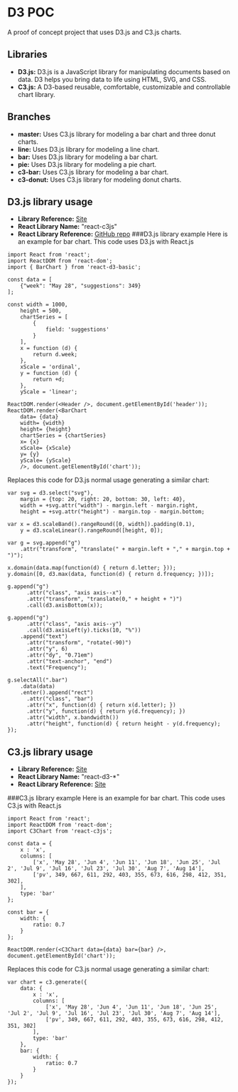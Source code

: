 # D3 POC

A proof of concept project that uses D3.js and C3.js charts.

## Libraries

* **D3.js:** D3.js is a JavaScript library for manipulating documents based on data. D3 helps you bring data to life using HTML, SVG, and CSS.
* **C3.js:** A D3-based reusable, comfortable, customizable and controllable chart library.

## Branches

* **master:** Uses C3.js library for modeling a bar chart and three donut charts.
* **line:** Uses D3.js library for modeling a line chart.
* **bar:** Uses D3.js library for modeling a bar chart.
* **pie:** Uses D3.js library for modeling a pie chart.
* **c3-bar:** Uses C3.js library for modeling a bar chart.
* **c3-donut:** Uses C3.js library for modeling donut charts.

## D3.js library usage
* **Library Reference:** [Site](http://c3js.org/)
* **React Library Name:** "react-c3js"
* **React Library Reference:** [GitHub repo](https://github.com/bcbcarl/react-c3js)
###D3.js library example
Here is an example for bar chart.
This code uses D3.js with React.js
```
import React from 'react';
import ReactDOM from 'react-dom';
import { BarChart } from 'react-d3-basic';

const data = [
    {"week": "May 28", "suggestions": 349}
];

const width = 1000,
    height = 500,
    chartSeries = [
        {
            field: 'suggestions'
        }
    ],
    x = function (d) {
        return d.week;
    },
    xScale = 'ordinal',
    y = function (d) {
        return +d;
    },
    yScale = 'linear';

ReactDOM.render(<Header />, document.getElementById('header'));
ReactDOM.render(<BarChart
    data= {data}
    width= {width}
    height= {height}
    chartSeries = {chartSeries}
    x= {x}
    xScale= {xScale}
    y= {y}
    yScale= {yScale}
    />, document.getElementById('chart'));
```
Replaces this code for D3.js normal usage generating a similar chart:
```
var svg = d3.select("svg"),
    margin = {top: 20, right: 20, bottom: 30, left: 40},
    width = +svg.attr("width") - margin.left - margin.right,
    height = +svg.attr("height") - margin.top - margin.bottom;

var x = d3.scaleBand().rangeRound([0, width]).padding(0.1),
    y = d3.scaleLinear().rangeRound([height, 0]);

var g = svg.append("g")
    .attr("transform", "translate(" + margin.left + "," + margin.top + ")");
    
x.domain(data.map(function(d) { return d.letter; }));
y.domain([0, d3.max(data, function(d) { return d.frequency; })]);

g.append("g")
      .attr("class", "axis axis--x")
      .attr("transform", "translate(0," + height + ")")
      .call(d3.axisBottom(x));

g.append("g")
      .attr("class", "axis axis--y")
      .call(d3.axisLeft(y).ticks(10, "%"))
    .append("text")
      .attr("transform", "rotate(-90)")
      .attr("y", 6)
      .attr("dy", "0.71em")
      .attr("text-anchor", "end")
      .text("Frequency");

g.selectAll(".bar")
    .data(data)
    .enter().append("rect")
      .attr("class", "bar")
      .attr("x", function(d) { return x(d.letter); })
      .attr("y", function(d) { return y(d.frequency); })
      .attr("width", x.bandwidth())
      .attr("height", function(d) { return height - y(d.frequency); });
```

## C3.js library usage
* **Library Reference:** [Site](https://d3js.org/)
* **React Library Name:** "react-d3-*"
* **React Library Reference:** [Site](http://www.reactd3.org/)

###C3.js library example
Here is an example for bar chart.
This code uses C3.js with React.js
```
import React from 'react';
import ReactDOM from 'react-dom';
import C3Chart from 'react-c3js';

const data = {
    x : 'x',
    columns: [
        ['x', 'May 28', 'Jun 4', 'Jun 11', 'Jun 18', 'Jun 25', 'Jul 2', 'Jul 9', 'Jul 16', 'Jul 23', 'Jul 30', 'Aug 7', 'Aug 14'],
        ['pv', 349, 667, 611, 292, 403, 355, 673, 616, 298, 412, 351, 302],
    ],
    type: 'bar'
};

const bar = {
    width: {
        ratio: 0.7
    }
};

ReactDOM.render(<C3Chart data={data} bar={bar} />, document.getElementById('chart'));
```
Replaces this code for C3.js normal usage generating a similar chart:
```
var chart = c3.generate({
    data: {
        x : 'x',
        columns: [
            ['x', 'May 28', 'Jun 4', 'Jun 11', 'Jun 18', 'Jun 25', 'Jul 2', 'Jul 9', 'Jul 16', 'Jul 23', 'Jul 30', 'Aug 7', 'Aug 14'],
            ['pv', 349, 667, 611, 292, 403, 355, 673, 616, 298, 412, 351, 302]
        ],
        type: 'bar'
    },
    bar: {
        width: {
            ratio: 0.7
        }
    }
});
```
